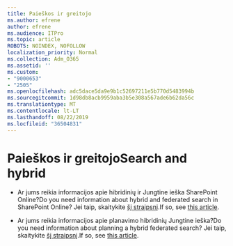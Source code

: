 ```yaml
---
title: Paieškos ir greitojo
ms.author: efrene
author: efrene
ms.audience: ITPro
ms.topic: article
ROBOTS: NOINDEX, NOFOLLOW
localization_priority: Normal
ms.collection: Adm_O365
ms.assetid: ''
ms.custom:
- "9000653"
- "2505"
ms.openlocfilehash: adc5dace5da9e9b1c52697211e5b770d5483994b
ms.sourcegitcommit: 1d98db8acb9959aba3b5e308a567ade6b62da56c
ms.translationtype: MT
ms.contentlocale: lt-LT
ms.lasthandoff: 08/22/2019
ms.locfileid: "36504831"
---
```

# <a name="search-and-hybrid"></a><span data-ttu-id="107df-102">Paieškos ir greitojo</span><span class="sxs-lookup"><span data-stu-id="107df-102">Search and hybrid</span></span>

- <span data-ttu-id="107df-103">Ar jums reikia informacijos apie hibridinių ir Jungtine ieška SharePoint Online?</span><span class="sxs-lookup"><span data-stu-id="107df-103">Do you need information about hybrid and federated search in SharePoint Online?</span></span> <span data-ttu-id="107df-104">Jei taip, skaitykite [šį straipsnį](https://docs.microsoft.com/sharepoint/hybrid/hybrid-search-in-sharepoint).</span><span class="sxs-lookup"><span data-stu-id="107df-104">If so, see [this article](https://docs.microsoft.com/sharepoint/hybrid/hybrid-search-in-sharepoint).</span></span>

- <span data-ttu-id="107df-105">Ar jums reikia informacijos apie planavimo hibridinių Jungtine ieška?</span><span class="sxs-lookup"><span data-stu-id="107df-105">Do you need information about planning a hybrid federated search?</span></span>  <span data-ttu-id="107df-106">Jei taip, skaitykite [šį straipsnį](https://docs.microsoft.com/sharepoint/hybrid/plan-hybrid-federated-search).</span><span class="sxs-lookup"><span data-stu-id="107df-106">If so, see [this article](https://docs.microsoft.com/sharepoint/hybrid/plan-hybrid-federated-search).</span></span>



